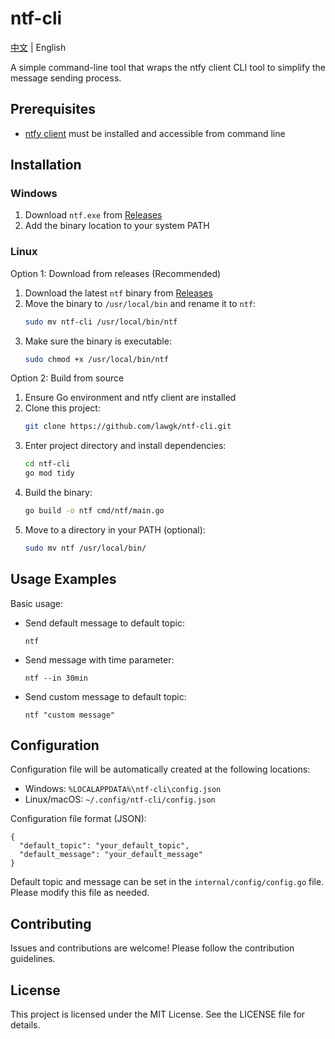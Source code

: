 # ntf-cli

[中文](README_zh.md) | English

A simple command-line tool that wraps the ntfy client CLI tool to simplify the message sending process.

## Prerequisites
- [ntfy client](https://docs.ntfy.sh/install/) must be installed and accessible from command line

## Installation

### Windows
1. Download `ntf.exe` from [Releases](https://github.com/lawgk/ntf-cli/releases)
2. Add the binary location to your system PATH

### Linux
Option 1: Download from releases (Recommended)
1. Download the latest `ntf` binary from [Releases](https://github.com/lawgk/ntf-cli/releases)
2. Move the binary to `/usr/local/bin` and rename it to `ntf`:
   ```bash
   sudo mv ntf-cli /usr/local/bin/ntf
   ```
3. Make sure the binary is executable:
   ```bash
   sudo chmod +x /usr/local/bin/ntf
   ```

Option 2: Build from source
1. Ensure Go environment and ntfy client are installed
2. Clone this project:
   ```bash
   git clone https://github.com/lawgk/ntf-cli.git
   ```
3. Enter project directory and install dependencies:
   ```bash
   cd ntf-cli
   go mod tidy
   ```
4. Build the binary:
   ```bash
   go build -o ntf cmd/ntf/main.go
   ```
5. Move to a directory in your PATH (optional):
   ```bash
   sudo mv ntf /usr/local/bin/
   ```

## Usage Examples

Basic usage:

- Send default message to default topic:

  ```
  ntf
  ```

- Send message with time parameter:

  ```
  ntf --in 30min
  ```

- Send custom message to default topic:

  ```
  ntf "custom message"
  ```

## Configuration

Configuration file will be automatically created at the following locations:

- Windows: `%LOCALAPPDATA%\ntf-cli\config.json`
- Linux/macOS: `~/.config/ntf-cli/config.json`

Configuration file format (JSON):
```
{
  "default_topic": "your_default_topic",
  "default_message": "your_default_message"
}
```

Default topic and message can be set in the `internal/config/config.go` file. Please modify this file as needed.

## Contributing

Issues and contributions are welcome! Please follow the contribution guidelines.

## License

This project is licensed under the MIT License. See the LICENSE file for details.